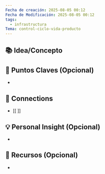 ```yaml
---
Fecha de creación: 2025-08-05 00:12
Fecha de Modificación: 2025-08-05 00:12
tags:
  - infrastructura
Tema: control-ciclo-vida-producto
---
```



## 📚 Idea/Concepto 


## 📌 Puntos Claves (Opcional)
- 

## 🔗 Connections
- [[ ]]

## 💡 Personal Insight (Opcional)
- 
## 🧾 Recursos (Opcional)
- 